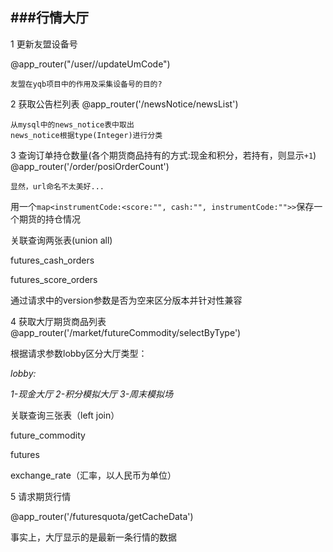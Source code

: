 ###行情大厅
---

1 更新友盟设备号

@app_router("/user//updateUmCode")
	
	友盟在yqb项目中的作用及采集设备号的目的?
	

2 获取公告栏列表
@app_router('/newsNotice/newsList')

	从mysql中的news_notice表中取出
	news_notice根据type(Integer)进行分类
	

3 查询订单持仓数量(各个期货商品持有的方式:现金和积分，若持有，则显示`+1`)
@app_router('/order/posiOrderCount')

	显然，url命名不太美好...
	
用一个`map<instrumentCode:<score:"", cash:"", instrumentCode:"">>`保存一个期货的持仓情况

关联查询两张表(union all)

futures_cash_orders

futures_score_orders

通过请求中的version参数是否为空来区分版本并针对性兼容


4 获取大厅期货商品列表 
@app_router('/market/futureCommodity/selectByType')

根据请求参数lobby区分大厅类型：

*lobby:*

*1-现金大厅 2-积分模拟大厅 3-周末模拟场*

关联查询三张表（left join）

future_commodity

futures

exchange_rate（汇率，以人民币为单位）

5 请求期货行情

@app_router('/futuresquota/getCacheData')

事实上，大厅显示的是最新一条行情的数据




	